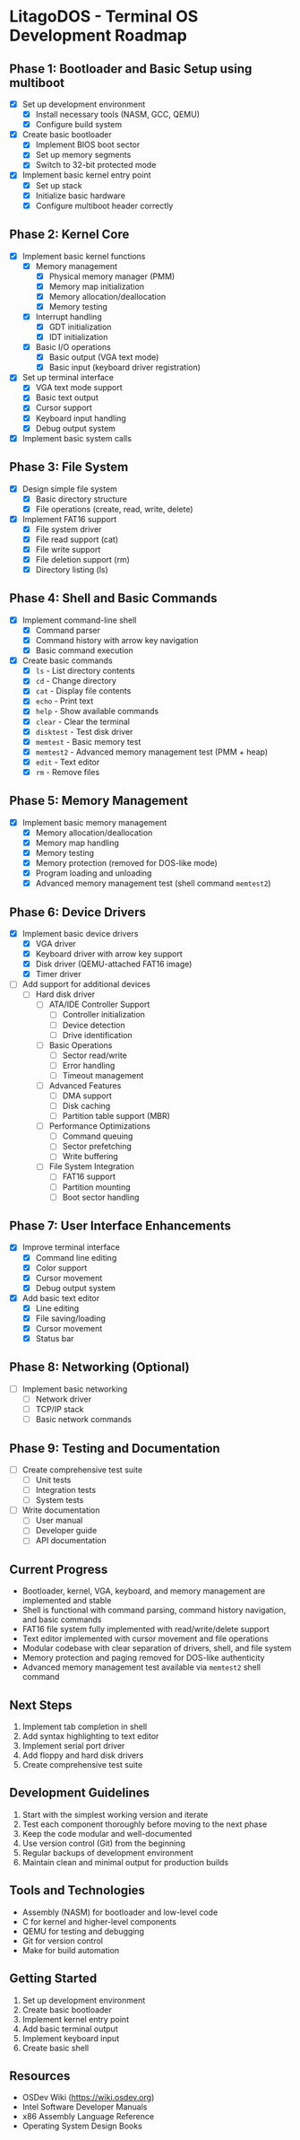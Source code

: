# LitagoDOS - Terminal OS Development Roadmap

## Phase 1: Bootloader and Basic Setup using multiboot
- [x] Set up development environment
  - [x] Install necessary tools (NASM, GCC, QEMU)
  - [x] Configure build system
- [x] Create basic bootloader
  - [x] Implement BIOS boot sector
  - [x] Set up memory segments
  - [x] Switch to 32-bit protected mode
- [x] Implement basic kernel entry point
  - [x] Set up stack
  - [x] Initialize basic hardware
  - [x] Configure multiboot header correctly

## Phase 2: Kernel Core
- [x] Implement basic kernel functions
  - [x] Memory management
    - [x] Physical memory manager (PMM)
    - [x] Memory map initialization
    - [x] Memory allocation/deallocation
    - [x] Memory testing
  - [x] Interrupt handling
    - [x] GDT initialization
    - [x] IDT initialization
  - [x] Basic I/O operations
    - [x] Basic output (VGA text mode)
    - [x] Basic input (keyboard driver registration)
- [x] Set up terminal interface
  - [x] VGA text mode support
  - [x] Basic text output
  - [x] Cursor support
  - [x] Keyboard input handling
  - [x] Debug output system
- [x] Implement basic system calls

## Phase 3: File System
- [x] Design simple file system
  - [x] Basic directory structure
  - [x] File operations (create, read, write, delete)
- [x] Implement FAT16 support
  - [x] File system driver
  - [x] File read support (cat)
  - [x] File write support
  - [x] File deletion support (rm)
  - [x] Directory listing (ls)

## Phase 4: Shell and Basic Commands
- [x] Implement command-line shell
  - [x] Command parser
  - [x] Command history with arrow key navigation
  - [x] Basic command execution
- [x] Create basic commands
  - [x] `ls` - List directory contents
  - [x] `cd` - Change directory
  - [x] `cat` - Display file contents
  - [x] `echo` - Print text
  - [x] `help` - Show available commands
  - [x] `clear` - Clear the terminal
  - [x] `disktest` - Test disk driver
  - [x] `memtest` - Basic memory test
  - [x] `memtest2` - Advanced memory management test (PMM + heap)
  - [x] `edit` - Text editor
  - [x] `rm` - Remove files

## Phase 5: Memory Management
- [x] Implement basic memory management
  - [x] Memory allocation/deallocation
  - [x] Memory map handling
  - [x] Memory testing
  - [x] Memory protection (removed for DOS-like mode)
  - [x] Program loading and unloading
  - [x] Advanced memory management test (shell command `memtest2`)

## Phase 6: Device Drivers
- [x] Implement basic device drivers
  - [x] VGA driver
  - [x] Keyboard driver with arrow key support
  - [x] Disk driver (QEMU-attached FAT16 image)
  - [x] Timer driver
- [ ] Add support for additional devices
  - [ ] Hard disk driver
    - [ ] ATA/IDE Controller Support
      - [ ] Controller initialization
      - [ ] Device detection
      - [ ] Drive identification
    - [ ] Basic Operations
      - [ ] Sector read/write
      - [ ] Error handling
      - [ ] Timeout management
    - [ ] Advanced Features
      - [ ] DMA support
      - [ ] Disk caching
      - [ ] Partition table support (MBR)
    - [ ] Performance Optimizations
      - [ ] Command queuing
      - [ ] Sector prefetching
      - [ ] Write buffering
    - [ ] File System Integration
      - [ ] FAT16 support
      - [ ] Partition mounting
      - [ ] Boot sector handling

## Phase 7: User Interface Enhancements
- [x] Improve terminal interface
  - [x] Command line editing
  - [x] Color support
  - [x] Cursor movement
  - [x] Debug output system
- [x] Add basic text editor
  - [x] Line editing
  - [x] File saving/loading
  - [x] Cursor movement
  - [x] Status bar

## Phase 8: Networking (Optional)
- [ ] Implement basic networking
  - [ ] Network driver
  - [ ] TCP/IP stack
  - [ ] Basic network commands

## Phase 9: Testing and Documentation
- [ ] Create comprehensive test suite
  - [ ] Unit tests
  - [ ] Integration tests
  - [ ] System tests
- [ ] Write documentation
  - [ ] User manual
  - [ ] Developer guide
  - [ ] API documentation

## Current Progress
- Bootloader, kernel, VGA, keyboard, and memory management are implemented and stable
- Shell is functional with command parsing, command history navigation, and basic commands
- FAT16 file system fully implemented with read/write/delete support
- Text editor implemented with cursor movement and file operations
- Modular codebase with clear separation of drivers, shell, and file system
- Memory protection and paging removed for DOS-like authenticity
- Advanced memory management test available via `memtest2` shell command

## Next Steps
1. Implement tab completion in shell
2. Add syntax highlighting to text editor
3. Implement serial port driver
4. Add floppy and hard disk drivers
5. Create comprehensive test suite

## Development Guidelines
1. Start with the simplest working version and iterate
2. Test each component thoroughly before moving to the next phase
3. Keep the code modular and well-documented
4. Use version control (Git) from the beginning
5. Regular backups of development environment
6. Maintain clean and minimal output for production builds

## Tools and Technologies
- Assembly (NASM) for bootloader and low-level code
- C for kernel and higher-level components
- QEMU for testing and debugging
- Git for version control
- Make for build automation

## Getting Started
1. Set up development environment
2. Create basic bootloader
3. Implement kernel entry point
4. Add basic terminal output
5. Implement keyboard input
6. Create basic shell

## Resources
- OSDev Wiki (https://wiki.osdev.org)
- Intel Software Developer Manuals
- x86 Assembly Language Reference
- Operating System Design Books 